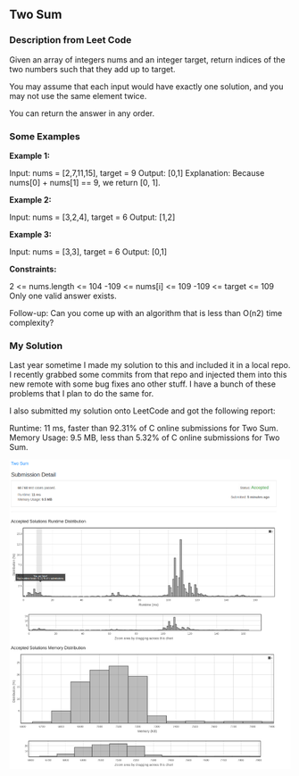 ## Two Sum

### Description from Leet Code

Given an array of integers nums and an integer target, return indices of the two numbers such that they add up to target.

You may assume that each input would have exactly one solution, and you may not use the same element twice.

You can return the answer in any order.

### Some Examples

**Example 1:**

Input: nums = [2,7,11,15], target = 9
Output: [0,1]
Explanation: Because nums[0] + nums[1] == 9, we return [0, 1].

**Example 2:**

Input: nums = [3,2,4], target = 6
Output: [1,2]

**Example 3:**

Input: nums = [3,3], target = 6
Output: [0,1]

**Constraints:**

2 <= nums.length <= 104
-109 <= nums[i] <= 109
-109 <= target <= 109
Only one valid answer exists.


Follow-up: Can you come up with an algorithm that is less than O(n2) time complexity?



### My Solution




Last year sometime I made my solution to this and included it in a local repo.  I recently grabbed some commits from 
that repo and injected them into this new remote with some bug fixes ano other stuff.  I have a bunch of these problems 
that I plan to do the same for.

I also submitted my solution onto LeetCode and got the following report:

Runtime: 11 ms, faster than 92.31% of C online submissions for Two Sum.
Memory Usage: 9.5 MB, less than 5.32% of C online submissions for Two Sum.

![Submission report](images/Screenshot_20231113_152331.png)